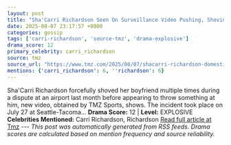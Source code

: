 ```yaml
---
layout: post
title: "Sha'Carri Richardson Seen On Surveillance Video Pushing, Shoving Boyfriend At Airport"
date: 2025-08-07 23:17:57 +0000
categories: gossip
tags: ['carri-richardson', 'source-tmz', 'drama-explosive']
drama_score: 12
primary_celebrity: carri_richardson
source: tmz
source_url: "https://www.tmz.com/2025/08/07/shacarri-richardson-domestic-violence-incident-surveillance-video/"
mentions: {'carri_richardson': 6, ''richardson': 6}
---
```


Sha'Carri Richardson forcefully shoved her boyfriend multiple times during a dispute at an airport last month before appearing to throw something at him, new video, obtained by TMZ Sports, shows. The incident took place on July 27 at Seattle-Tacoma… **Drama Score:** 12 | **Level:** EXPLOSIVE **Celebrities Mentioned:** Carri Richardson, Richardson [Read full article at Tmz](https://www.tmz.com/2025/08/07/shacarri-richardson-domestic-violence-incident-surveillance-video/) --- *This post was automatically generated from RSS feeds. Drama scores are calculated based on mention frequency and source reliability.*